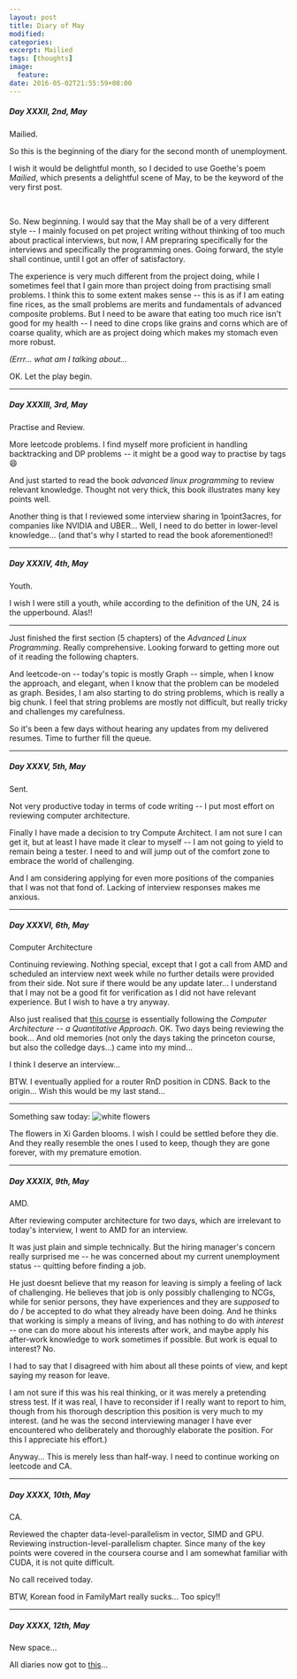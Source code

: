 ```yaml
---
layout: post
title: Diary of May
modified:
categories: 
excerpt: Mailied
tags: [thoughts]
image:
  feature:
date: 2016-05-02T21:55:59+08:00
---
```


##### Day XXXII, 2nd, May

Mailied.

So this is the beginning of the diary for the second month of unemployment.

I wish it would be delightful month, so I decided to use Goethe's poem *Mailied*, which presents a delightful scene of May, to be the keyword of the very first post.

<br>

So. New beginning. I would say that the May shall be of a very different style -- I mainly focused on pet project writing without thinking of too much about practical interviews, but now, I AM prepraring specifically for the interviews and specifically the programming ones.
Going forward, the style shall continue, until I got an offer of satisfactory.

The experience is very much different from the project doing, while I sometimes feel that I gain more than project doing from practising small problems.
I think this to some extent makes sense -- this is as if I am eating fine rices, as the small problems are merits and fundamentals of advanced composite problems.
But I need to be aware that eating too much rice isn't good for my health -- I need to dine crops like grains and corns which are of coarse quality, which are as project doing which makes my stomach even more robust.

*(Errr... what am I talking about...*

OK. Let the play begin.

-----

##### Day XXXIII, 3rd, May

Practise and Review.

More leetcode problems. I find myself more proficient in handling backtracking and DP problems -- it might be a good way to practise by tags :smile:

And just started to read the book *advanced linux programming* to review relevant knowledge. Thought not very thick, this book illustrates many key points well.

Another thing is that I reviewed some interview sharing in 1point3acres, for companies like NVIDIA and UBER... Well, I need to do better in lower-level knowledge... (and that's why I started to read the book aforementioned!!


-----

##### Day XXXIV, 4th, May

Youth.

I wish I were still a youth, while according to the definition of the UN, 24 is the upperbound. Alas!!

---

Just finished the first section (5 chapters) of the *Advanced Linux Programming*. Really comprehensive. Looking forward to getting more out of it reading the following chapters.

And leetcode-on -- today's topic is mostly Graph -- simple, when I know the approach, and elegant, when I know that the problem can be modeled as graph.
Besides, I am also starting to do string problems, which is really a big chunk. I feel that string problems are mostly not difficult, but really tricky and challenges my carefulness.

So it's been a few days without hearing any updates from my delivered resumes. Time to further fill the queue.

-----

##### Day XXXV, 5th, May

Sent.

Not very productive today in terms of code writing -- I put most effort on reviewing computer architecture.

Finally I have made a decision to try Compute Architect. I am not sure I can get it, but at least I have made it clear to myself -- I am not going to yield to remain being a tester.
I need to and will jump out of the comfort zone to embrace the world of challenging.

And I am considering applying for even more positions of the companies that I was not that fond of. Lacking of interview responses makes me anxious.

-----

##### Day XXXVI, 6th, May

Computer Architecture

Continuing reviewing. Nothing special, except that I got a call from AMD and scheduled an interview next week while no further details were provided from their side.
Not sure if there would be any update later... I understand that I may not be a good fit for verification as I did not have relevant experience. But I wish to have a try anyway.

Also just realised that [this course](https://www.coursera.org/course/comparch) is essentially following the *Computer Architecture -- a Quantitative Approach*.
OK. Two days being reviewing the book... And old memories (not only the days taking the princeton course, but also the colledge days...) came into my mind...

I think I deserve an interview...

BTW. I eventually applied for a router RnD position in CDNS. Back to the origin... Wish this would be my last stand...

---

Something saw today:
![white flowers](/images/posts/IMG_20160506_153105605.jpg)

The flowers in Xi Garden blooms. I wish I could be settled before they die.
And they really resemble the ones I used to keep, though they are gone forever, with my premature emotion.

-----

##### Day XXXIX, 9th, May

AMD.

After reviewing computer architecture for two days, which are irrelevant to today's interview, I went to AMD for an interview.

It was just plain and simple technically. But the hiring manager's concern really surprised me -- he was concerned about my current unemployment status -- quitting before finding a job.

He just doesnt believe that my reason for leaving is simply a feeling of lack of challenging. 
He believes that job is only possibly challenging to NCGs, while for senior persons, they have experiences and they are *supposed* to do / be accepted to do what they already have been doing.
And he thinks that working is simply a means of living, and has nothing to do with *interest* -- one can do more about his interests after work, and maybe apply his after-work knowledge to work sometimes if possible. But work is equal to interest? No.

I had to say that I disagreed with him about all these points of view, and kept saying my reason for leave.

I am not sure if this was his real thinking, or it was merely a pretending stress test.
If it was real, I have to reconsider if I really want to report to him, though from his thorough description this position is very much to my interest. 
(and he was the second interviewing manager I have ever encountered who deliberately and thoroughly elaborate the position. For this I appreciate his effort.)

Anyway... This is merely less than half-way. I need to continue working on leetcode and CA.

-----

##### Day XXXX, 10th, May

CA.

Reviewed the chapter data-level-parallelism in vector, SIMD and GPU. Reviewing instruction-level-parallelism chapter.
Since many of the key points were covered in the coursera course and I am somewhat familiar with CUDA, it is not quite difficult.

No call received today.

BTW, Korean food in FamilyMart really sucks... Too spicy!!

-----

##### Day XXXX, 12th, May

New space...

All diaries now got to [this](diary.jiacheng.space)...


